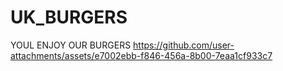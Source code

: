 # UK_BURGERS
YOUL ENJOY OUR BURGERS
https://github.com/user-attachments/assets/e7002ebb-f846-456a-8b00-7eaa1cf933c7
